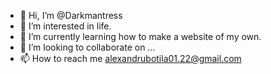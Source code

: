 - 👋 Hi, I’m @Darkmantress
- 👀 I’m interested in life.
- 🌱 I’m currently learning how to make a website of my own.
- 💞️ I’m looking to collaborate on ...
- 📫 How to reach me alexandrubotila01.22@gmail.com


<!---
Darkmantress/Darkmantress is a ✨ special ✨ repository because its `README.md` (this file) appears on your GitHub profile.
You can click the Preview link to take a look at your changes.
--->
